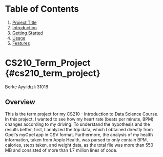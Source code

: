 # Table of Contents

1. [Project Title](#cs210_term_project)
2. [Introduction](#introduction)
3. [Getting Started](#getting-started)
4. [Usage](#usage)
5. [Features](#features)

# CS210_Term_Project {#cs210_term_project}

Berke Ayyıldızlı 31018

## Overview

This is the term project for my CS210 - Introduction to Data Science Course. In this project, I wanted to see how my heart rate (beats per minute, BPM) changes according to my driving. To understand the hypothesis and the results better, first, I analyzed the trip data, which I obtained directly from Opel's myOpel app in CSV format. Furthermore, the analysis of my health information, taken from Apple Health, was parsed to only contain BPM, calories, steps taken, and weight data, as the total file was more than 550 MB and consisted of more than 1.7 million lines of code.
